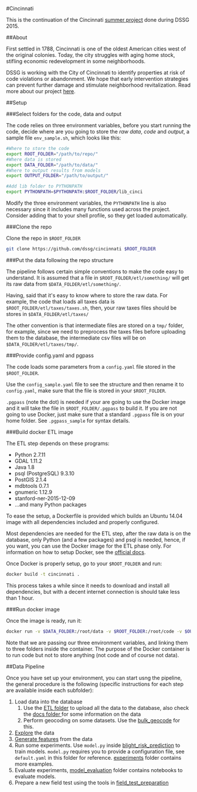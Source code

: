 #Cincinnati

This is the continuation of the Cincinnati [summer project](https://github.com/dssg/cincinnati2015) done during DSSG 2015.

##About

First settled in 1788, Cincinnati is one of the oldest American cities west of the original colonies. Today, the 
city struggles with aging home stock, stifling economic redevelopment in some neighborhoods. 

DSSG is working with the City of Cincinnati to identify properties at risk of code violations or abandonment. We hope
that early intervention strategies can prevent further damage and stimulate neighborhood revitalization. Read more about
our project [here](http://dssg.uchicago.edu/2015/08/20/cincy-blight-prevention.html). 

##Setup

###Select folders for the code, data and output

The code relies on three environment variables, before you start running the code, decide where are you going to store the *raw data*,  *code* and *output*, a sample file `env_sample.sh`, which looks like this:

```bash
#Where to store the code
export ROOT_FOLDER="/path/to/repo/"
#Where data is stored
export DATA_FOLDER="/path/to/data/"
#Where to output results from models
export OUTPUT_FOLDER="/path/to/output/"

#Add lib folder to PYTHONPATH
export PYTHONPATH=$PYTHONPATH:$ROOT_FOLDER/lib_cinci
```

Modify the three environment variables, the `PYTHONPATH` line is also necessary since it includes many functions used across the project. Consider adding that to your shell profile, so they get loaded automatically.

###Clone the repo

Clone the repo in `$ROOT_FOLDER`

```bash
git clone https://github.com/dssg/cincinnati $ROOT_FOLDER
```

###Put the data following the repo structure

The pipeline follows certain simple conventions to make the code easy to understand. It is assumed that a file in `$ROOT_FOLDER/etl/something/` will get its raw data from `$DATA_FOLDER/etl/something/`.

Having, said that it's easy to know where to store the raw data. For example, the code that loads all taxes data is `$ROOT_FOLDER/etl/taxes/taxes.sh`, then, your raw taxes files should be stores in `$DATA_FOLDER/etl/taxes/`

The other convention is that intermediate files are stored on a `tmp/` folder, for example, since we need to preprocess the taxes files before uploading them to the database, the intermediate csv files will be on `$DATA_FOLDER/etl/taxes/tmp/`.

###Provide config.yaml and pgpass

The code loads some parameters from a `config.yaml` file stored in the `$ROOT_FOLDER`.

Use the `config_sample.yaml` file to see the structure and then rename it to `config.yaml`, make sure that the file is stored in your `$ROOT_FOLDER`.

`.pgpass` (note the dot) is needed if your are going to use the Docker image and it will take
the file in `$ROOT_FOLDER/.pgpass` to build it. If you are not going to use Docker, just make sure that a standard `.pgpass` file is on your home folder. See `.pgpass_sample` for syntax details.

###Build docker ETL image

The ETL step depends on these programs:

* Python 2.7.11
* GDAL 1.11.2
* Java 1.8
* psql (PostgreSQL) 9.3.10
* PostGIS 2.1.4
* mdbtools 0.7.1 
* gnumeric 1.12.9
* stanford-ner-2015-12-09
* ...and many Python packages

To ease the setup, a Dockerfile is provided which builds an Ubuntu 14.04 image with all dependencies included and properly configured.

Most dependencies are needed for the ETL step, after the raw data is on the database, only Python (and a few packages) and psql is needed, hence, if you want, you can use the Docker image for the ETL phase only. For information on how to setup Docker, see the [official docs](https://docs.docker.com/).

Once Docker is properly setup, go to your `$ROOT_FOLDER` and run:

```bash
docker build -t cincinnati .
```

This process takes a while since it needs to download and install all dependencies, but with a decent internet connection is should take less than 1 hour.

###Run docker image

Once the image is ready, run it: 

```bash
docker run -v $DATA_FOLDER:/root/data -v $ROOT_FOLDER:/root/code -v $OUTPUT_FOLDER:/root/output -i -t cincinnati /bin/bash
```

Note that we are passing our three environment variables, and linking them to three folders inside the container. The purpose of the Docker container is to run code but not to store anything (not code and of course not data).

##Data Pipeline

Once you have set up your environment, you can start usng the pipeline, the general procedure is the following (specific instructions for each step are available inside each subfolder):

1. Load data into the database 
   1. Use the [ETL folder](etl/) to upload all the data to the database, also check the [docs folder ](docs/) for some information on the data
   2. Perform geocoding on some datasets. Use the [bulk_geocode](bulk_geocoder/) for this.
2. [Explore](exploration/) the data
3. [Generate features](blight_risk_prediction/features) from the data
4. Run some experiments. Use `model.py` inside [blight_risk_prediction](blight_risk_prediction/) to train models. `model.py` requires you to provide a configuration file, see `default.yaml` in this folder for reference.  [experiments](blight_risk_prediction/experiments) folder contains more examples.
5. Evaluate experiments, [model_evaluation](model_evaluation/) folder contains notebooks to evaluate models.
6. Prepare a new field test using the tools in [field_test_preparation](field_test_preparation/)